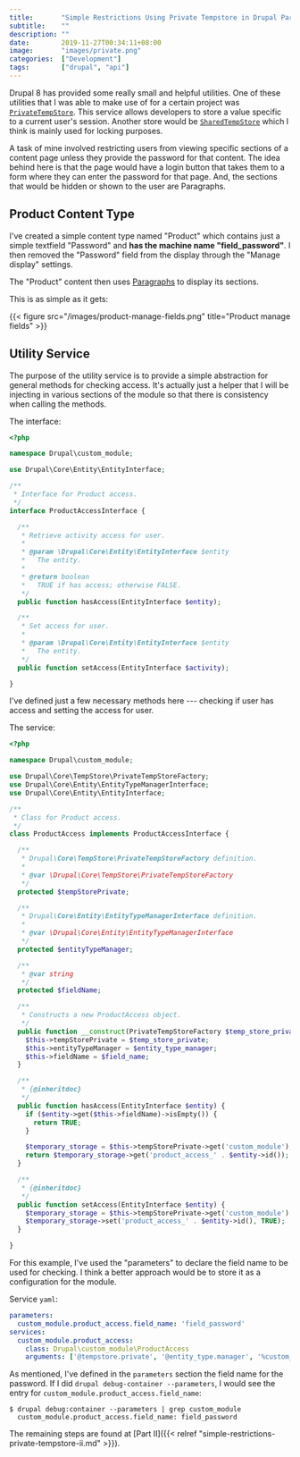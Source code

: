 ```yaml
---
title:       "Simple Restrictions Using Private Tempstore in Drupal Part I"
subtitle:    ""
description: ""
date:        2019-11-27T00:34:11+08:00
image:       "images/private.png"
categories:  ["Development"]
tags:        ["drupal", "api"]
---
```


Drupal 8 has provided some really small and helpful utilities. One of these utilities that I was able to make use of for a certain project was [`PrivateTempStore`](https://api.drupal.org/api/drupal/core%21lib%21Drupal%21Core%21TempStore%21PrivateTempStore.php/class/PrivateTempStore/8.7.x). This service allows developers to store a value specific to a current user's session. Another store would be [`SharedTempStore`](https://api.drupal.org/api/drupal/core%21lib%21Drupal%21Core%21TempStore%21SharedTempStore.php/class/SharedTempStore/8.7.x) which I think is mainly used for locking purposes.

A task of mine involved restricting users from viewing specific sections of a content page unless they provide the password for that content. The idea behind here is that the page would have a login button that takes them to a form where they can enter the password for that page. And, the sections that would be hidden or shown to the user are Paragraphs.

## Product Content Type

I've created a simple content type named "Product" which contains just a simple textfield "Password" and **has the machine name "field_password"**. I then removed the "Password" field from the display through the "Manage display" settings.

The "Product" content then uses [Paragraphs](https://www.drupal.org/project/paragraphs) to display its sections.

This is as simple as it gets:

{{< figure src="/images/product-manage-fields.png" title="Product manage fields" >}}

## Utility Service

The purpose of the utility service is to provide a simple abstraction for general methods for checking access. It's actually just a helper that I will be injecting in various sections of the module so that there is consistency when calling the methods.

The interface:

```php
<?php

namespace Drupal\custom_module;

use Drupal\Core\Entity\EntityInterface;

/**
 * Interface for Product access.
 */
interface ProductAccessInterface {

  /**
   * Retrieve activity access for user.
   *
   * @param \Drupal\Core\Entity\EntityInterface $entity
   *   The entity.
   *
   * @return boolean
   *   TRUE if has access; otherwise FALSE.
   */
  public function hasAccess(EntityInterface $entity);

  /**
   * Set access for user.
   *
   * @param \Drupal\Core\Entity\EntityInterface $entity
   *   The entity.
   */
  public function setAccess(EntityInterface $activity);

}
```

I've defined just a few necessary methods here --- checking if user has access and setting the access for user.

The service:

```php
<?php

namespace Drupal\custom_module;

use Drupal\Core\TempStore\PrivateTempStoreFactory;
use Drupal\Core\Entity\EntityTypeManagerInterface;
use Drupal\Core\Entity\EntityInterface;

/**
 * Class for Product access.
 */
class ProductAccess implements ProductAccessInterface {

  /**
   * Drupal\Core\TempStore\PrivateTempStoreFactory definition.
   *
   * @var \Drupal\Core\TempStore\PrivateTempStoreFactory
   */
  protected $tempStorePrivate;

  /**
   * Drupal\Core\Entity\EntityTypeManagerInterface definition.
   *
   * @var \Drupal\Core\Entity\EntityTypeManagerInterface
   */
  protected $entityTypeManager;

  /**
   * @var string
   */
  protected $fieldName;

  /**
   * Constructs a new ProductAccess object.
   */
  public function __construct(PrivateTempStoreFactory $temp_store_private, EntityTypeManagerInterface $entity_type_manager, $field_name = NULL) {
    $this->tempStorePrivate = $temp_store_private;
    $this->entityTypeManager = $entity_type_manager;
    $this->fieldName = $field_name;
  }

  /**
   * {@inheritdoc}
   */
  public function hasAccess(EntityInterface $entity) {
    if ($entity->get($this->fieldName)->isEmpty()) {
      return TRUE;
    }

    $temporary_storage = $this->tempStorePrivate->get('custom_module');
    return $temporary_storage->get('product_access_' . $entity->id());
  }

  /**
   * {@inheritdoc}
   */
  public function setAccess(EntityInterface $entity) {
    $temporary_storage = $this->tempStorePrivate->get('custom_module');
    $temporary_storage->set('product_access_' . $entity->id(), TRUE);
  }

}
```

For this example, I've used the "parameters" to declare the field name to be used for checking. I think a better approach would be to store it as a configuration for the module.

Service `yaml`:

```yaml
parameters:
  custom_module.product_access.field_name: 'field_password'
services:
  custom_module.product_access:
    class: Drupal\custom_module\ProductAccess
    arguments: ['@tempstore.private', '@entity_type.manager', '%custom_module.product_access.field_name%']
```

As mentioned, I've defined in the `parameters` section the field name for the password. If I did `drupal debug-container --parameters`, I would see the entry for `custom_module.product_access.field_name`:

```shell
$ drupal debug:container --parameters | grep custom_module
  custom_module.product_access.field_name: field_password
```

The remaining steps are found at [Part II]({{< relref "simple-restrictions-private-tempstore-ii.md" >}}).
